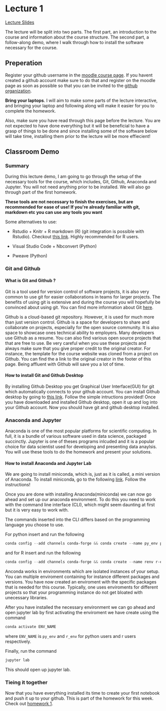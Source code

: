 # Lecture 1
[Lecture Slides]()

The lecture will be split into two parts. The first part, an introduction to the
course and information about the course structure. The second part, a
follow-along demo, where I walk through how to install the software necessary for
the course. 

## Preperation
Register your github username in the [moodle course page](https://kurser.math.su.se/course/view.php?id=1333). If you havent
created a github account make sure to do that and register on the moodle page
as soon as possible so that you can be invited to the [github organization](https://github.com/mt4007-ht23/). 

**Bring your laptops**. I will aim to make some parts of the lecture interactive, and bringing
your laptop and following along will make it easier for you to complete the
homework.

Also, make sure you have read through this page before the lecture. You are not
expected to have done everything but it will be beneficial to have a grasp of
things to be done and since installing some of the software below will take
time, installing them prior to the lecture will be more effiecient!

## Classroom Demo
### Summary
During this lecture demo, I am going to go through the setup of the necessary tools for the
course, which includes, Git, Github, Anaconda and Jupyter. You will not need
anything prior to be installed. We will also go through part
of the first homework. 

**These tools are not necessary to finish the exercises,
but are recommended for ease of use! If you're already familiar with git,
markdown etc you can use any tools you want**

Some alternatives to use:
- Rstudio + Knitr + R markdown (R) (git integration is possible with Rstudio).
  Checkout [this link](https://mt4007-ht22.github.io/class_instructions/day1.html). Highly recommended for R users.

- Visual Studio Code + Nbconvert (Python)
- Pweave (Python)

### Git and Github
#### What is Git and Github ?
Git is a tool used for version control of software projects, it is also very common to use git for easier collaborations in teams for larger projects.
The benefits of using git is extensive and during the course you will hopefully be convinced about using git. You can find more information about Git [here](https://en.wikipedia.org/wiki/Git).

Github is a cloud-based git repository. However, it is used for much more than just version control. 
Github is a space for developers to share and collaborate on projects, especially for the open source community. It is also space to
showcase ones technical ability to employers. Many developers use Github as
a resume. You can also find various open source
projects that that are free to use. Be very careful
when you use these projects and always make sure that you give proper credit to the original
creator. For instance, the template for the course website was cloned from a project on Github. You can find
the a link to the original creator in the footer of this page. Being affluent
with Github will save you a lot of time. 

#### How to install Git and Github Desktop 

By installing Github Desktop you get Graphical User Interface(GUI) for git which
automatically connects to your github account. You can install Github desktop by
going to [this link](https://desktop.github.com/). Follow the simple
intructions provided! Once you have downloaded and installed Github desktop, open it up and log
into your Github account. Now you should have git and github desktop installed.

### Anaconda and Jupyter
Anaconda is one of the most popular platforms for scientific computing. In full, it is a
bundle of various software used in data science, packaged succinctly. Jupyter 
is one of theses programs inlcuded and it is a popular choice for data scientist used for 
developing and presenting data anaylsis. You will use these tools to do the
homework and present your solutions.

#### How to install Anaconda and Jupyter Lab
We are going to install miniconda, which is, just as it is called, a mini version of Anaconda. To
install miniconda, go to the following [link](https://docs.conda.io/projects/miniconda/en/latest/). Follow the instructions! 

Once you are done with installing Anaconda(miniconda) we can now go ahead and set up our
anaconda environment. To do this you need to work with the command line interface (CLI),
which might seem daunting at first but it is very easy to work with.

The commands inserted into the CLI differs based on the
programming language you choose to use.

For python insert and run the following
```powershell
conda config --add channels conda-forge && conda create --name py_env pandas numpy matplotlib jupyterlab -y
```
and for R insert and run the following
```powershell
conda config --add channels conda-forge && conda create --name renv r-essentials r-base=4.1.3 -y
```
Anconda works in environments which are isolated instances of your
setup. You can multiple enviroment containing for instance
different packages and versions. You have now created an enviroment with
the specific packages that is needed for this course. Typically, one uses
enviroments for different projects so that your programming instance do not
get bloated with unecessary libraries.

After you have installed the necessary environment we can go ahead and open
jupyter lab by first activating the enviroment we have create using the command
```powershell
conda activate ENV_NAME
```
where `ENV_NAME` is `py_env` and `r_env` for python users and r users
respectively.

Finally, run the command
```powershell
jupyter lab
```
This should open up jupyter lab.

### Tieing it together
Now that you have everything installed its time to create your first notebook
and push it up to your github. This is part of the homework for this week. Check out
[homework 1](/homework/1).

